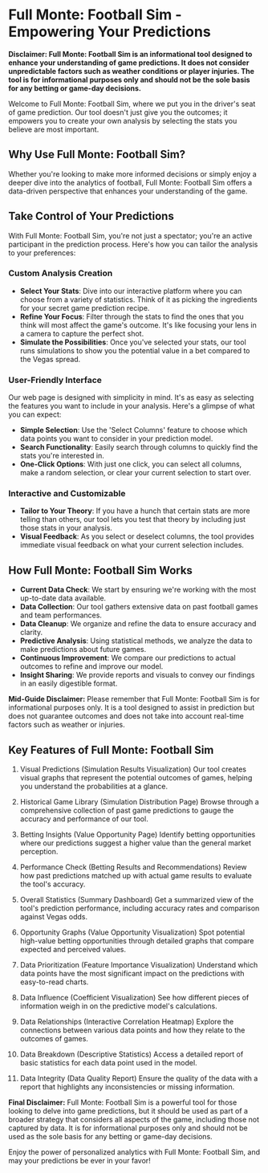 # Full Monte: Football Sim - Empowering Your Predictions

**Disclaimer: Full Monte: Football Sim is an informational tool designed to enhance your understanding of game predictions. It does not consider unpredictable factors such as weather conditions or player injuries. The tool is for informational purposes only and should not be the sole basis for any betting or game-day decisions.**

Welcome to Full Monte: Football Sim, where we put you in the driver's seat of game prediction. Our tool doesn't just give you the outcomes; it empowers you to create your own analysis by selecting the stats you believe are most important.

## Why Use Full Monte: Football Sim?

Whether you're looking to make more informed decisions or simply enjoy a deeper dive into the analytics of football, Full Monte: Football Sim offers a data-driven perspective that enhances your understanding of the game.

## Take Control of Your Predictions

With Full Monte: Football Sim, you're not just a spectator; you're an active participant in the prediction process. Here's how you can tailor the analysis to your preferences:

### Custom Analysis Creation
- **Select Your Stats**: Dive into our interactive platform where you can choose from a variety of statistics. Think of it as picking the ingredients for your secret game prediction recipe.
- **Refine Your Focus**: Filter through the stats to find the ones that you think will most affect the game's outcome. It's like focusing your lens in a camera to capture the perfect shot.
- **Simulate the Possibilities**: Once you've selected your stats, our tool runs simulations to show you the potential value in a bet compared to the Vegas spread.

### User-Friendly Interface
Our web page is designed with simplicity in mind. It's as easy as selecting the features you want to include in your analysis. Here's a glimpse of what you can expect:

- **Simple Selection**: Use the 'Select Columns' feature to choose which data points you want to consider in your prediction model.
- **Search Functionality**: Easily search through columns to quickly find the stats you're interested in.
- **One-Click Options**: With just one click, you can select all columns, make a random selection, or clear your current selection to start over.

### Interactive and Customizable
- **Tailor to Your Theory**: If you have a hunch that certain stats are more telling than others, our tool lets you test that theory by including just those stats in your analysis.
- **Visual Feedback**: As you select or deselect columns, the tool provides immediate visual feedback on what your current selection includes.

## How Full Monte: Football Sim Works

- **Current Data Check**: We start by ensuring we're working with the most up-to-date data available.
- **Data Collection**: Our tool gathers extensive data on past football games and team performances.
- **Data Cleanup**: We organize and refine the data to ensure accuracy and clarity.
- **Predictive Analysis**: Using statistical methods, we analyze the data to make predictions about future games.
- **Continuous Improvement**: We compare our predictions to actual outcomes to refine and improve our model.
- **Insight Sharing**: We provide reports and visuals to convey our findings in an easily digestible format.

**Mid-Guide Disclaimer:** Please remember that Full Monte: Football Sim is for informational purposes only. It is a tool designed to assist in prediction but does not guarantee outcomes and does not take into account real-time factors such as weather or injuries.

## Key Features of Full Monte: Football Sim

1. Visual Predictions (Simulation Results Visualization)
Our tool creates visual graphs that represent the potential outcomes of games, helping you understand the probabilities at a glance.

2. Historical Game Library (Simulation Distribution Page)
Browse through a comprehensive collection of past game predictions to gauge the accuracy and performance of our tool.

3. Betting Insights (Value Opportunity Page)
Identify betting opportunities where our predictions suggest a higher value than the general market perception.

4. Performance Check (Betting Results and Recommendations)
Review how past predictions matched up with actual game results to evaluate the tool's accuracy.

5. Overall Statistics (Summary Dashboard)
Get a summarized view of the tool's prediction performance, including accuracy rates and comparison against Vegas odds.

6. Opportunity Graphs (Value Opportunity Visualization)
Spot potential high-value betting opportunities through detailed graphs that compare expected and perceived values.

7. Data Prioritization (Feature Importance Visualization)
Understand which data points have the most significant impact on the predictions with easy-to-read charts.

8. Data Influence (Coefficient Visualization)
See how different pieces of information weigh in on the predictive model's calculations.

9. Data Relationships (Interactive Correlation Heatmap)
Explore the connections between various data points and how they relate to the outcomes of games.

10. Data Breakdown (Descriptive Statistics)
Access a detailed report of basic statistics for each data point used in the model.

11. Data Integrity (Data Quality Report)
Ensure the quality of the data with a report that highlights any inconsistencies or missing information.

**Final Disclaimer:** Full Monte: Football Sim is a powerful tool for those looking to delve into game predictions, but it should be used as part of a broader strategy that considers all aspects of the game, including those not captured by data. It is for informational purposes only and should not be used as the sole basis for any betting or game-day decisions.

Enjoy the power of personalized analytics with Full Monte: Football Sim, and may your predictions be ever in your favor!
